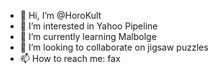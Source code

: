 - 👋 Hi, I’m @HoroKult
- 👀 I’m interested in Yahoo Pipeline
- 🌱 I’m currently learning Malbolge
- 💞️ I’m looking to collaborate on jigsaw puzzles
- 📫 How to reach me: fax
<!---
HoroKult/HoroKult is a ✨ special ✨ repository because its `README.md` (this file) appears on your GitHub profile.
You can click the Preview link to take a look at your changes.
--->
